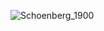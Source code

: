 ![Schoenberg_1900](https://user-images.githubusercontent.com/86192590/130026589-2a275508-c311-49e5-b8aa-a92d922f063c.jpeg)
